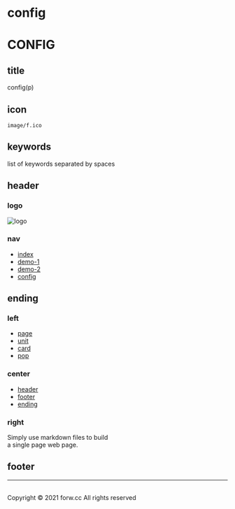 # config

# CONFIG

## title

config(p)

## icon

`image/f.ico`

## keywords

list of keywords separated by spaces

## header

### logo

![logo](image/forw.png)

### nav

- [index](index.php)
- [demo-1](index.php?f=demo/demo-1)
- [demo-2](index.php?f=demo/demo-2)
- [config](index.php?f=demo/config)

## ending

### left

- [page](index.php?f=demo/page)
- [unit](index.php?f=demo/unit)
- [card](index.php?f=demo/card)
- [pop](index.php?f=demo/pop)

### center

- [header](index.php?f=demo/header)
- [footer](index.php?f=demo/footer)
- [ending](index.php?f=demo/ending)

### right

Simply use markdown files to build  
a single page web page.

## footer
---
<br>
Copyright © 2021 forw.cc  
All rights reserved